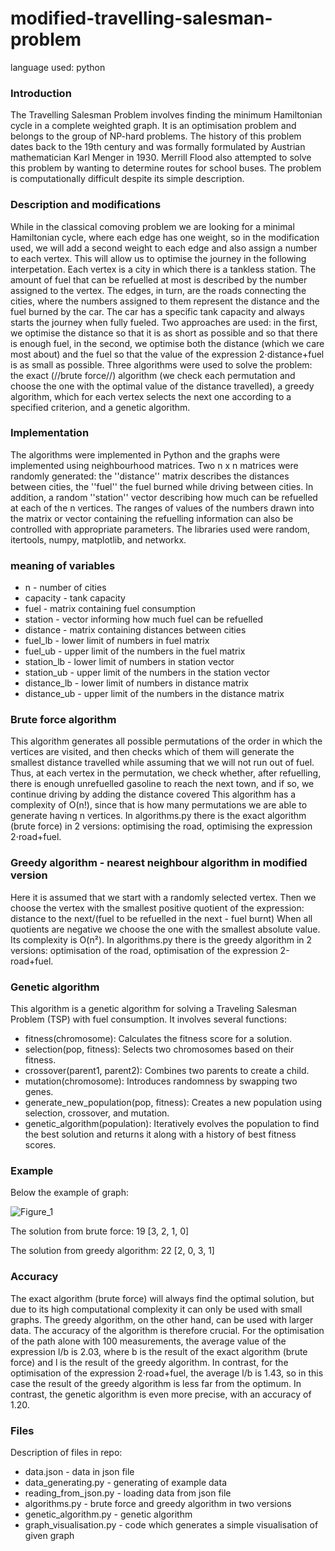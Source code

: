# modified-travelling-salesman-problem
language used: python
### Introduction
The Travelling Salesman Problem involves finding the minimum Hamiltonian cycle in a complete weighted graph. 
It is an optimisation problem and belongs to the group of NP-hard problems. 
The history of this problem dates back to the 19th century and was formally formulated by Austrian mathematician Karl Menger in 1930. 
Merrill Flood also attempted to solve this problem by wanting to determine routes for school buses.
The problem is computationally difficult despite its simple description.
### Description and modifications
While in the classical comoving problem we are looking for a minimal Hamiltonian cycle, where each edge has one weight,
so in the modification used, we will add a second weight to each edge and also assign a number to each vertex.
This will allow us to optimise the journey in the following interpetation. Each vertex is a city in which there is a tankless station.
The amount of fuel that can be refuelled at most is described by the number assigned to the vertex. 
The edges, in turn, are the roads connecting the cities, where the numbers assigned to them represent the distance and the fuel burned by the car. 
The car has a specific tank capacity and always starts the journey when fully fueled.
Two approaches are used: in the first, we optimise the distance so that it is as short as possible and so that there is enough fuel, 
in the second, we optimise both the distance (which we care most about) and the fuel so that the value of the expression 2⋅distance+fuel is as small as possible.
Three algorithms were used to solve the problem: the exact (//brute force//) algorithm (we check each permutation and choose the one with the optimal value of the distance travelled),
a greedy algorithm, which for each vertex selects the next one according to a specified criterion, and a genetic algorithm.
### Implementation
The algorithms were implemented in Python and the graphs were implemented using neighbourhood matrices. 
Two n x n matrices were randomly generated: the ''distance'' matrix describes the distances between cities, the ''fuel'' the fuel burned while driving between cities.
In addition, a random ''station'' vector describing how much can be refuelled at each of the n vertices. 
The ranges of values of the numbers drawn into the matrix or vector containing the refuelling information can also be controlled with appropriate parameters.
The libraries used were random, itertools, numpy, matplotlib, and networkx.
### meaning of variables
  * n - number of cities
  * capacity - tank capacity
  * fuel - matrix containing fuel consumption
  * station - vector informing how much fuel can be refuelled
  * distance - matrix containing distances between cities
  * fuel_lb - lower limit of numbers in fuel matrix
  * fuel_ub - upper limit of the numbers in the fuel matrix
  * station_lb - lower limit of numbers in station vector
  * station_ub - upper limit of the numbers in the station vector
  * distance_lb - lower limit of numbers in distance matrix
  * distance_ub - upper limit of the numbers in the distance matrix
### Brute force algorithm
This algorithm generates all possible permutations of the order in which the vertices are visited, 
and then checks which of them will generate the smallest distance travelled while assuming that we will not run out of fuel. 
Thus, at each vertex in the permutation, we check whether, after refuelling, there is enough unrefuelled gasoline to reach the next town, and if so, we continue driving by adding the distance covered
This algorithm has a complexity of O(n!), since that is how many permutations we are able to generate having n vertices.
In algorithms.py there is the exact algorithm (brute force) in 2 versions: optimising the road, optimising the expression 2⋅road+fuel.
### Greedy algorithm - nearest neighbour algorithm in modified version
Here it is assumed that we start with a randomly selected vertex. Then we choose the vertex with the smallest positive quotient of the expression: distance to the next/(fuel to be refuelled in the next - fuel burnt)
When all quotients are negative we choose the one with the smallest absolute value. Its complexity is O(n²).
In algorithms.py there is the greedy algorithm in 2 versions: optimisation of the road, optimisation of the expression 2-road+fuel.
### Genetic algorithm
This algorithm is a genetic algorithm for solving a Traveling Salesman Problem (TSP) with fuel consumption. It involves several functions:

* fitness(chromosome): Calculates the fitness score for a solution.
* selection(pop, fitness): Selects two chromosomes based on their fitness.
* crossover(parent1, parent2): Combines two parents to create a child.
* mutation(chromosome): Introduces randomness by swapping two genes.
* generate_new_population(pop, fitness): Creates a new population using selection, crossover, and mutation.
* genetic_algorithm(population): Iteratively evolves the population to find the best solution and returns it along with a history of best fitness scores.
### Example
Below the example of graph:

![Figure_1](https://github.com/jakubbiniu/modified-travelling-salesman-problem/assets/101418523/047d95a5-b076-4675-b847-4ee13ebbac72)


The solution from brute force: 19 [3, 2, 1, 0]

The solution from greedy algorithm: 22 [2, 0, 3, 1]
### Accuracy
The exact algorithm (brute force) will always find the optimal solution, but due to its high computational complexity it can only be used with small graphs.
The greedy algorithm, on the other hand, can be used with larger data. The accuracy of the algorithm is therefore crucial. 
For the optimisation of the path alone with 100 measurements, the average value of the expression l/b is 2.03, where b is the result of the exact algorithm (brute force) and l is the result of the greedy algorithm. 
In contrast, for the optimisation of the expression 2⋅road+fuel, the average l/b is 1.43, so in this case the result of the greedy algorithm is less far from the optimum.
In contrast, the genetic algorithm is even more precise, with an accuracy of 1.20. 
### Files
Description of files in repo:
* data.json - data in json file
* data_generating.py - generating of example data
* reading_from_json.py - loading data from json file
* algorithms.py - brute force and greedy algorithm in two versions
* genetic_algorithm.py - genetic algorithm
* graph_visualisation.py - code which generates a simple visualisation of given graph
